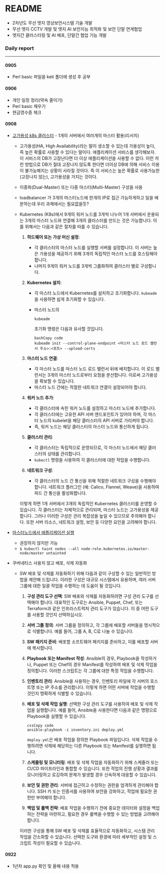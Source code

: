 # README

- 2차년도 무선 엣지 영상보안시스템 기술 개발
- 무선 엣지 CCTV 개발 및 엣지 AI 보안지능 최적화 및 보안 단말 연계협업
- 엣지간 클러스터링 및 AI 배포, 단말간 협업 기능 개발





### Daily report

---



#### 0905

- Perl basic 파일을 keti 폴더에 생성 후 공부 



#### 0906

- 개인 일정 정리(약속 줄이기)
- Perl basic 채우기
- 현금영수증 체크



#### 0908

- [고가용성 k8s 클러스터](https://computing-jhson.tistory.com/108) - 1개의 서버에서 여러개의 마스터 활용(리서치)

  - 고가용성(HA, High Availability)라는 말이 생소할 수 있는데 가용성이 높다, 즉 높은 확률로 사용할 수 있다는 말이다. 애플리케이션 서비스를 생각해보자. 이 서비스의 DB가 고장난다면 더 이상 애플리케이션을 사용할 수 없다. 이런 저런 방법으로 DB가 절대 고장나지 않도록 한다면 더이상 DB에 의해 서비스 이용이 불가능해지는 상황이 사라질 것이다. 즉 이 서비스는 높은 확률로 사용가능한(고장나지 않는), 고가용성을 가지는 것이다.

  - 이중화(Dual-Master) 또는 다중 마스터(Multi-Master) 구성을 사용

  - loadbalancer 가 3개의 마스터노드에 한개의 IP로 접근 가능하게하고 일을 배분하는데 우리 과제에서는 필요없을듯?

  - Kubernetes (K8s)에서 9개의 워커 노드를 3개씩 나누어 1개 서버에서 운용되는 3개의 마스터 노드와 연결해 3개의 클러스터를 만드는 것은 가능합니다. 이를 위해서는 다음과 같은 절차를 따를 수 있습니다.

    1. **하드웨어 또는 가상 머신 설정**:

       - 각 클러스터의 마스터 노드를 실행할 서버를 설정합니다. 이 서버는 높은 가용성을 제공하기 위해 3개의 독립적인 마스터 노드를 호스팅해야 합니다.
       - 나머지 9개의 워커 노드를 3개씩 그룹화하여 클러스터 별로 구성합니다.

    2. **Kubernetes 설치**:

       - 각 마스터 노드에서 Kubernetes를 설치하고 초기화합니다. `kubeadm`을 사용하면 쉽게 초기화할 수 있습니다.

       - 마스터 노드의 

         ```
         kubeadm
         ```

          초기화 명령은 다음과 유사할 것입니다.

         ```
         bashCopy code
         kubeadm init --control-plane-endpoint <마스터 노드 로드 밸런서 주소>:<포트> --upload-certs
         ```

    3. **마스터 노드 연결**:

       - 각 마스터 노드를 마스터 노드 로드 밸런서 뒤에 배치합니다. 이 로드 밸런서는 3개의 마스터 노드로부터 요청을 분산합니다. 이로써 고가용성을 확보할 수 있습니다.
       - 마스터 노드 간에는 적절한 네트워크 연결이 설정되어야 합니다.

    4. **워커 노드 추가**:

       - 각 클러스터에 속한 워커 노드를 설정하고 마스터 노드에 추가합니다.
       - 각 클러스터에는 고유한 API 서버 엔드포인트가 있어야 하며, 각 마스터 노드의 kubelet을 해당 클러스터의 API 서버로 가리켜야 합니다.
       - 즉, 워커 노드는 해당 클러스터의 마스터 노드와 통신하게 됩니다.

    5. **클러스터 관리**:

       - 각 클러스터는 독립적으로 운영되므로, 각 마스터 노드에서 해당 클러스터의 상태를 관리합니다.
       - `kubectl` 명령을 사용하여 각 클러스터에 대한 작업을 수행합니다.

    6. **네트워크 구성**:

       - 각 클러스터의 노드 간 통신을 위해 적절한 네트워크 구성을 수행해야 합니다. 네트워크 플러그인 (예: Calico, Flannel, Weave)을 사용하여 파드 간 통신을 활성화합니다.

    이렇게 하면 1개 서버에서 3개의 독립적인 Kubernetes 클러스터를 운영할 수 있습니다. 각 클러스터는 자체적으로 관리되며, 마스터 노드는 고가용성을 제공합니다. 그러나 이러한 구성은 관리 복잡성을 높일 수 있으므로 주의해야 합니다. 또한 서버 리소스, 네트워크 설정, 보안 등 다양한 요인을 고려해야 합니다.

- [마스터노드에서 애플리케이션 실행](https://m.blog.naver.com/isc0304/221890427898)

  - 권장하지 않지만 가능
  - `$ kubectl taint nodes --all node-role.kubernetes.io/master- node/master untainted`

- 쿠버네티스 사용치 않고 배포, 삭제 자동화

  - SW 배포 및 삭제를 자동화하기 위해 다음과 같이 구성할 수 있는 일반적인 방법을 제안해 드립니다. 이러한 구성은 대규모 시스템에서 유용하며, 여러 서버 그룹에 대한 일괄 작업을 수행하는 데 도움이 될 것입니다.

    1. **구성 관리 도구 선택**: SW 배포와 삭제를 자동화하려면 구성 관리 도구를 선택해야 합니다. 대표적인 도구로는 Ansible, Puppet, Chef, 또는 Terraform과 같은 인프라스트럭처 관리 도구가 있습니다. 이 중 어떤 도구를 사용할 것인지 선택하십시오.

    2. **서버 그룹 정의**: 서버 그룹을 정의하고, 각 그룹에 배포할 서버들을 명시적으로 식별합니다. 예를 들어, 그룹 A, B, C로 나눌 수 있습니다.

    3. **SW 패키지 준비**: 배포할 소프트웨어 패키지를 준비하고, 이를 배포할 서버에 복사합니다.

    4. **Playbook 또는 Manifest 작성**: Ansible의 경우, Playbook을 작성하거나, Puppet 또는 Chef의 경우 Manifest를 작성하여 배포 및 삭제 작업을 정의합니다. 이러한 스크립트는 각 그룹에 대한 특정 작업을 수행합니다.

    5. **인벤토리 관리**: Ansible을 사용하는 경우, 인벤토리 파일에 각 서버의 호스트명 또는 IP 주소를 관리합니다. 이렇게 하면 어떤 서버에 작업을 수행할 것인지 명확하게 식별할 수 있습니다.

    6. **배포 및 삭제 작업 실행**: 선택한 구성 관리 도구를 사용하여 배포 및 삭제 작업을 실행합니다. 예를 들어, Ansible을 사용한다면 다음과 같은 명령으로 Playbook을 실행할 수 있습니다.

       ```
       cssCopy code
       ansible-playbook -i inventory.ini deploy.yml
       ```

       `deploy.yml`은 배포 작업을 정의한 Playbook 파일입니다. 삭제 작업을 수행하려면 삭제에 해당하는 다른 Playbook 또는 Manifest를 실행하면 됩니다.

    7. **스케줄링 및 모니터링**: 배포 및 삭제 작업을 자동화하기 위해 스케줄러 또는 CI/CD 파이프라인과 통합할 수 있습니다. 또한 작업의 진행 상황과 결과를 모니터링하고 로깅하여 문제가 발생할 경우 신속하게 대응할 수 있습니다.

    8. **보안 및 권한 관리**: 서버에 접근하고 수정하는 권한을 엄격하게 관리해야 합니다. SSH 키 또는 인증서를 사용하여 보안을 강화하고, 작업에 필요한 권한만 부여해야 합니다.

    9. **백업 및 롤백 전략**: 배포 작업을 수행하기 전에 중요한 데이터와 설정을 백업하는 전략을 마련하고, 필요한 경우 롤백을 수행할 수 있는 방법을 고려해야 합니다.

    이러한 구성을 통해 SW 배포 및 삭제를 효율적으로 자동화하고, 시스템 관리 작업을 간소화할 수 있습니다. 선택한 도구와 환경에 따라 세부적인 설정 및 스크립트 작성이 필요할 수 있습니다.



#### 0922

- 1년차 app.py 확인 및 올해 내용 적용